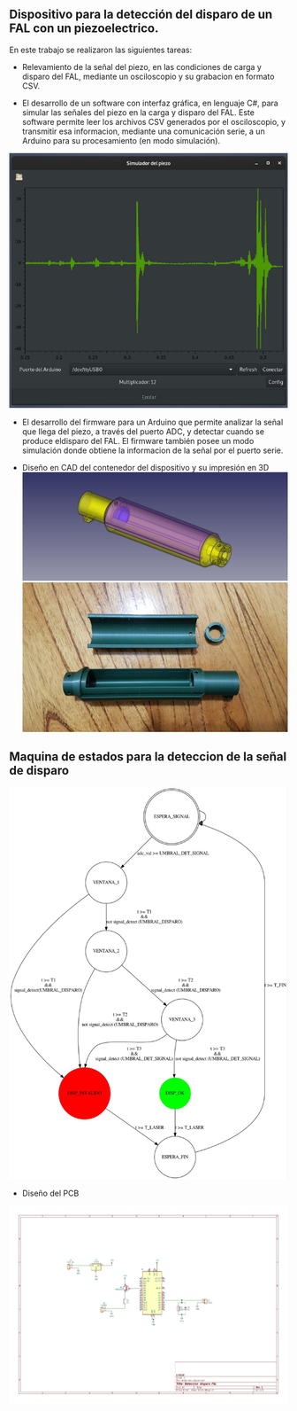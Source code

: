 Dispositivo para la detección del disparo de un FAL con un piezoelectrico.
--------------------------------------------------------------------------

En este trabajo se realizaron las siguientes tareas:

* Relevamiento de la señal del piezo, en las condiciones de carga y disparo del FAL, mediante un osciloscopio y su grabacion en formato CSV.

* El desarrollo de un software con interfaz gráfica, en lenguaje C#, 
para simular las señales del piezo en la carga y disparo del FAL.
Este software permite leer los archivos CSV generados por el osciloscopio, y transmitir esa informacion, mediante una comunicación serie, a un Arduino para su procesamiento (en modo simulación).    

![GUI](gui.jpg)

* El desarrollo del firmware para un Arduino que permite analizar la señal que llega del piezo, a través del puerto ADC, y detectar cuando se produce eldisparo del FAL.
El firmware también posee un modo simulación donde obtiene la informacion de la señal por el puerto serie.  

* Diseño en CAD del contenedor del dispositivo y su impresión en 3D
![Mecanica](cad.jpg)
![Mecanica2](inserto_ir.jpg)

Maquina de estados para la deteccion de la señal de disparo
-----------------------------------------------------------

![FSM](fsm.jpg)


* Diseño del PCB

![PCB](deteccion_disparo.jpg)


